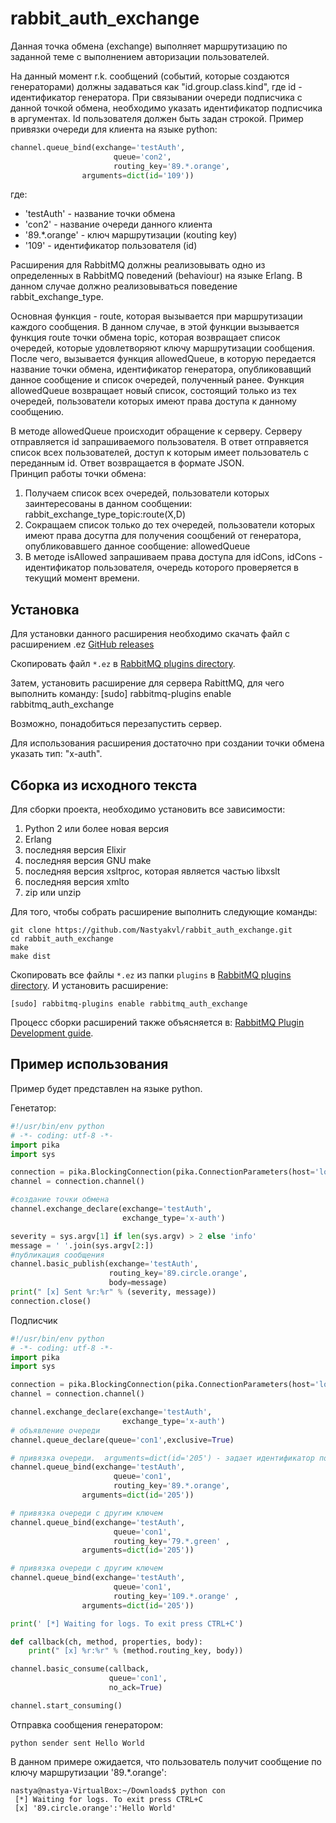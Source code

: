 # rabbit_auth_exchange

Данная точка обмена (exchange) выполняет маршрутизацию по заданной теме с выполнением авторизации пользователей.

На данный момент r.k. сообщений (событий, которые создаются генераторами) должны задаваться как "id.group.class.kind", где id - идентификатор генератора.
При связывании очереди подписчика с данной точкой обмена, необходимо указать идентификатор подписчика в аргументах. Id пользователя должен быть задан строкой. Пример привязки очереди для клиента на языке python:
```python 
channel.queue_bind(exchange='testAuth',
                       queue='con2',
                       routing_key='89.*.orange', 
		        arguments=dict(id='109'))
```

где:
* 'testAuth' - название точки обмена
* 'con2' - название очереди данного клиента
* '89.*.orange' - ключ маршрутизации (кouting key)
* '109' - идентификатор пользователя (id) 


Расширения для RabbitMQ должны реализовывать одно из определенных в RabbitMQ поведений (behaviour) на языке Erlang. В данном случае должно реализовываться поведение rabbit_exchange_type. 

Основная функция - route, которая вызывается при маршрутизации каждого сообщения. В данном случае, в этой функции вызывается функция route точки обмена topic, которая возвращает список очередей, которые удовлетворяют ключу маршрутизации сообщения. После чего, вызывается функция allowedQueue, в которую передается название точки обмена, идентификатор генератора, опубликовавщий данное сообщение и список очередей, полученный ранее. Функция allowedQueue возвращает новый список, состоящий только из тех очередей, пользователи которых имеют права доступа к данному сообщению.

В методе allowedQueue происходит обращение к серверу. Серверу отправляется id запрашиваемого пользователя. В ответ отправяется список всех пользователей, доступ к которым имеет пользователь с переданным id. Ответ возвращается в формате JSON.  
Принцип работы точки обмена:
1. Получаем список всех очередей, пользователи которых заинтересованы в данном сообщении: rabbit_exchange_type_topic:route(X,D)
2. Сокращаем список только до тех очередей, пользователи которых имеют права досутпа для получения соощбений от генератора, опубликовавшего данное сообщение: allowedQueue
3. В методе isAllowed запрашиваем права доступа для idCons, idCons - идентификатор пользователя, очередь которого проверяется в текущий момент времени. 

	

## Установка
                                               
Для установки данного расширения необходимо скачать файл с расширением .ez
[GitHub releases](https://github.com/Nastyakvl/Exchage/releases) 

Cкопировать файл `*.ez` в [RabbitMQ plugins directory](http://www.rabbitmq.com/relocate.html).

Затем, установить расширение для сервера RabittMQ, для чего выполнить команду:
[sudo] rabbitmq-plugins enable rabbitmq_auth_exchange

Возможно, понадобиться перезапустить сервер.

Для использования расширения достаточно при создании точки обмена указать тип: "x-auth".


## Сборка из исходного текста

Для сборки проекта, необходимо установить все зависимости:

1. Python 2 или более новая версия 
2. Erlang 
3. последняя версия Elixir
4. последняя версия GNU make
5. последняя версия xsltproc, которая является частью libxslt
6. последняя версия xmlto
7. zip или unzip

Для того, чтобы собрать расширение выполнить следующие команды:

    git clone https://github.com/Nastyakvl/rabbit_auth_exchange.git
    cd rabbit_auth_exchange
    make
    make dist

Cкопировать все файлы `*.ez` из папки `plugins` в [RabbitMQ plugins directory](http://www.rabbitmq.com/relocate.html).
И установить расширение:

    [sudo] rabbitmq-plugins enable rabbitmq_auth_exchange

Процесс сборки расширений также объясняется в: [RabbitMQ Plugin Development guide](http://www.rabbitmq.com/plugin-development.html).


## Пример использования


Пример будет представлен на языке python.


Генетатор:

```python
#!/usr/bin/env python
# -*- coding: utf-8 -*-
import pika
import sys

connection = pika.BlockingConnection(pika.ConnectionParameters(host='localhost'))
channel = connection.channel()

#создание точки обмена
channel.exchange_declare(exchange='testAuth',
                         exchange_type='x-auth')

severity = sys.argv[1] if len(sys.argv) > 2 else 'info'
message = ' '.join(sys.argv[2:]) 
#публикация сообщения
channel.basic_publish(exchange='testAuth',
                      routing_key='89.circle.orange',
                      body=message)
print(" [x] Sent %r:%r" % (severity, message))
connection.close()
```

Подписчик
```python
#!/usr/bin/env python
# -*- coding: utf-8 -*-
import pika
import sys

connection = pika.BlockingConnection(pika.ConnectionParameters(host='localhost'))
channel = connection.channel()

channel.exchange_declare(exchange='testAuth',
                         exchange_type='x-auth')
# объявление очереди
channel.queue_declare(queue='con1',exclusive=True)

# привязка очереди.  arguments=dict(id='205') - задает идентификатор подписчика
channel.queue_bind(exchange='testAuth',
                       queue='con1',
                       routing_key='89.*.orange', 
		        arguments=dict(id='205'))

# привязка очереди с другим ключем
channel.queue_bind(exchange='testAuth',
                       queue='con1',
                       routing_key='79.*.green' ,
		        arguments=dict(id='205'))

# привязка очереди с другим ключем
channel.queue_bind(exchange='testAuth',
                       queue='con1',
                       routing_key='109.*.orange' ,
		        arguments=dict(id='205'))

print(' [*] Waiting for logs. To exit press CTRL+C')

def callback(ch, method, properties, body):
    print(" [x] %r:%r" % (method.routing_key, body))

channel.basic_consume(callback,
                      queue='con1',
                      no_ack=True)

channel.start_consuming()
```

Отправка сообщения генератором:
``` 
python sender sent Hello World
```

В данном примере ожидается, что пользователь получит сообщение по ключу маршрутизации '89.*.orange':
```
nastya@nastya-VirtualBox:~/Downloads$ python con
 [*] Waiting for logs. To exit press CTRL+C
 [x] '89.circle.orange':'Hello World'
```

